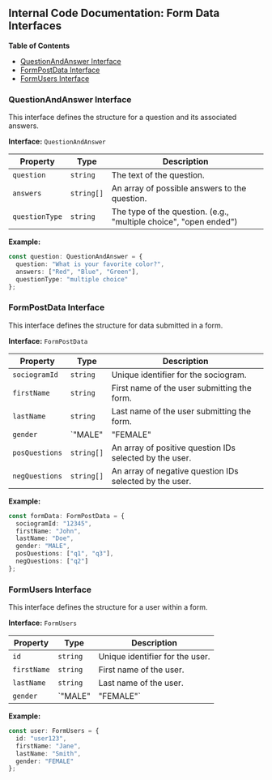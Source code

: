 ## Internal Code Documentation: Form Data Interfaces

**Table of Contents** 
  *  [QuestionAndAnswer Interface](#questionandanswer-interface)
  *  [FormPostData Interface](#formpostdata-interface)
  *  [FormUsers Interface](#formusers-interface)

### <a name="questionandanswer-interface"></a> QuestionAndAnswer Interface

This interface defines the structure for a question and its associated answers.

**Interface:** `QuestionAndAnswer`

| Property | Type | Description |
|---|---|---|
| `question` | `string` | The text of the question. |
| `answers` | `string[]` | An array of possible answers to the question. |
| `questionType` | `string` | The type of the question. (e.g., "multiple choice", "open ended") |

**Example:**

```typescript
const question: QuestionAndAnswer = {
  question: "What is your favorite color?",
  answers: ["Red", "Blue", "Green"],
  questionType: "multiple choice"
};
```

### <a name="formpostdata-interface"></a> FormPostData Interface

This interface defines the structure for data submitted in a form.

**Interface:** `FormPostData`

| Property | Type | Description |
|---|---|---|
| `sociogramId` | `string` |  Unique identifier for the sociogram. |
| `firstName` | `string` | First name of the user submitting the form. |
| `lastName` | `string` | Last name of the user submitting the form. |
| `gender` | `"MALE" | "FEMALE" | "OTHER"` |  Gender of the user submitting the form. |
| `posQuestions` | `string[]` | An array of positive question IDs selected by the user. |
| `negQuestions` | `string[]` | An array of negative question IDs selected by the user. |

**Example:**

```typescript
const formData: FormPostData = {
  sociogramId: "12345",
  firstName: "John",
  lastName: "Doe",
  gender: "MALE",
  posQuestions: ["q1", "q3"],
  negQuestions: ["q2"]
};
```

### <a name="formusers-interface"></a> FormUsers Interface

This interface defines the structure for a user within a form.

**Interface:** `FormUsers`

| Property | Type | Description |
|---|---|---|
| `id` | `string` | Unique identifier for the user. |
| `firstName` | `string` | First name of the user. |
| `lastName` | `string` | Last name of the user. |
| `gender` | `"MALE" | "FEMALE"` | Gender of the user. |

**Example:**

```typescript
const user: FormUsers = {
  id: "user123",
  firstName: "Jane",
  lastName: "Smith",
  gender: "FEMALE"
};
```